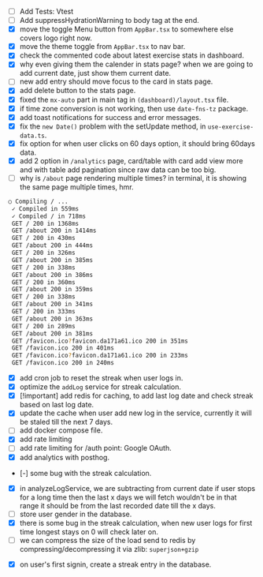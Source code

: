 <!-- TODOs Frontend  -->

- [ ] Add Tests: Vtest
- [ ] Add suppressHydrationWarning to body tag at the end.
- [x] move the toggle Menu button from `AppBar.tsx` to somewhere else covers logo right now.
- [x] move the theme toggle from `AppBar.tsx` to nav bar.
- [x] check the commented code about latest exercise stats in dashboard.
- [x] why even giving them the calender in stats page? when we are going to add current date, just show them current date.
- [ ] new add entry should move focus to the card in stats page.
- [x] add delete button to the stats page.
- [x] fixed the `mx-auto` part in main tag in `(dashboard)/layout.tsx` file.
- [x] if time zone conversion is not working, then use `date-fns-tz` package.
- [x] add toast notifications for success and error messages.
- [x] fix the `new Date()` problem with the setUpdate method, in `use-exercise-data.ts`.
- [x] fix option for when user clicks on 60 days option, it should bring 60days data.
- [x] add 2 option in `/analytics` page, card/table with card add view more and with table add pagination since raw data can be too big.
- [ ] why is `/about` page rendering multiple times? in terminal, it is showing the same page multiple times, hmr.

```bash
○ Compiling / ...
 ✓ Compiled in 559ms
 ✓ Compiled / in 718ms
 GET / 200 in 1368ms
 GET /about 200 in 1414ms
 GET / 200 in 430ms
 GET /about 200 in 444ms
 GET / 200 in 326ms
 GET /about 200 in 385ms
 GET / 200 in 338ms
 GET /about 200 in 386ms
 GET / 200 in 360ms
 GET /about 200 in 359ms
 GET / 200 in 338ms
 GET /about 200 in 341ms
 GET / 200 in 333ms
 GET /about 200 in 363ms
 GET / 200 in 289ms
 GET /about 200 in 381ms
 GET /favicon.ico?favicon.da171a61.ico 200 in 351ms
 GET /favicon.ico 200 in 401ms
 GET /favicon.ico?favicon.da171a61.ico 200 in 233ms
 GET /favicon.ico 200 in 240ms
```

<!-- TODOs Backend  -->

- [x] add cron job to reset the streak when user logs in.
- [x] optimize the `addLog` service for streak calculation.
- [x] [!important] add redis for caching, to add last log date and check streak based on last log date.
- [x] update the cache when user add new log in the service, currently it will be staled till the next 7 days.
- [ ] add docker compose file.
- [x] add rate limiting
- [ ] add rate limiting for /auth point: Google OAuth.
- [x] add analytics with posthog.
- [-] some bug with the streak calculation.
- [x] in analyzeLogService, we are subtracting from current date if user stops for a long time then the last x days we will fetch wouldn't be in that range it should be from the last recorded date till the x days.
- [ ] store user gender in the database.
- [x] there is some bug in the streak calculation, when new user logs for first time longest stays on 0 will check later on.
- [ ] we can compress the size of the load send to redis by compressing/decompressing it via zlib: `superjson+gzip`

<!-- TODOs Database  -->

- [x] on user's first signin, create a streak entry in the database.
